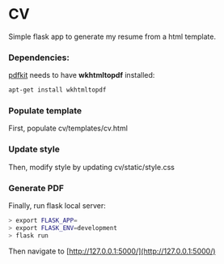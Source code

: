 # CV
Simple flask app to generate my resume from a html template.

### Dependencies:
[pdfkit](https://github.com/JazzCore/python-pdfkit) needs to have **wkhtmltopdf** installed:
```bash
apt-get install wkhtmltopdf
```

### Populate template
First, populate cv/templates/cv.html

### Update style
Then, modify style by updating cv/static/style.css

### Generate PDF
Finally, run flask local server:
```bash
> export FLASK_APP=
> export FLASK_ENV=development
> flask run
```
Then navigate to [http://127.0.0.1:5000/](http://127.0.0.1:5000/)
